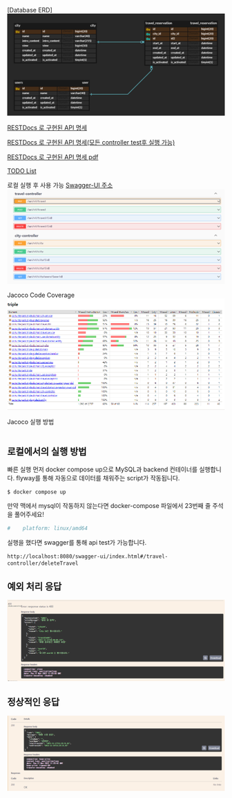 
[Database ERD]
![img.png](img.png)

[RESTDocs 로 구현된 API 명세](src/docs/asciidoc/index.html)

[RESTDocs 로 구현된 API 명세(모든 controller test후 실행 가능)](src/docs/asciidoc/index.adoc)

[RESTDocs 로 구현된 API 명세 pdf](src/docs/asciidoc/api문서화.pdf)

[TODO List](src/docs/TodoList.md)

로컬 실행 후 사용 가능
[Swagger-UI 주소](http://localhost:8080/swagger-ui/index.html)
![img_2.png](img_2.png)

Jacoco Code Coverage
![img_1.png](img_1.png)

Jacoco 실행 방법
```shell

```

## 로컬에서의 실행 방법
빠른 실행
먼저 docker compose up으로 MySQL과 backend 컨테이너를 실행합니다. flyway를 통해 자동으로 데이터를 채워주는 script가 작동됩니다.
```shell
$ docker compose up
```
만약 맥에서 mysql이 작동하지 않는다면 
docker-compose 파일에서 23번째 줄 주석을 풀어주세요!
```yaml
#    platform: linux/amd64 
```
실행을 했다면 swagger를 통해 api test가 가능합니다.
```text
http://localhost:8080/swagger-ui/index.html#/travel-controller/deleteTravel
```

## 예외 처리 응답
![img_3.png](img_3.png)

## 정상적인 응답
![img_4.png](img_4.png)